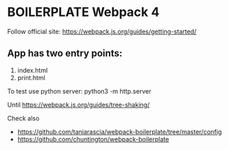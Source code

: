 # BOILERPLATE Webpack 4

Follow official site: https://webpack.js.org/guides/getting-started/

## App has two entry points:

1. index.html
2. print.html

To test use python server: python3 -m http.server

Until
https://webpack.js.org/guides/tree-shaking/

Check also
- https://github.com/taniarascia/webpack-boilerplate/tree/master/config
- https://github.com/chuntington/webpack-boilerplate


